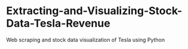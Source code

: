 # Extracting-and-Visualizing-Stock-Data-Tesla-Revenue
Web scraping and stock data visualization of Tesla using Python
